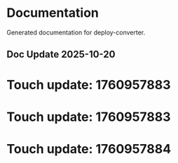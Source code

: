 # Documentation

Generated documentation for deploy-converter.

## Doc Update 2025-10-20

# Touch update: 1760957883

# Touch update: 1760957883

# Touch update: 1760957884
